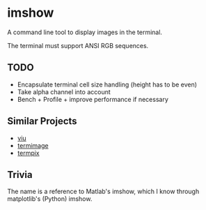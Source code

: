 # imshow

A command line tool to display images in the terminal.

The terminal must support ANSI RGB sequences.

## TODO
* Encapsulate terminal cell size handling (height has to be even)
* Take alpha channel into account
* Bench + Profile + improve performance if necessary

## Similar Projects
* [viu](https://github.com/atanunq/viu)
* [termimage](https://github.com/nabijaczleweli/termimage)
* [termpix](https://github.com/hopey-dishwasher/termpix)

## Trivia

The name is a reference to Matlab's imshow, which I know through matplotlib's (Python) imshow.
